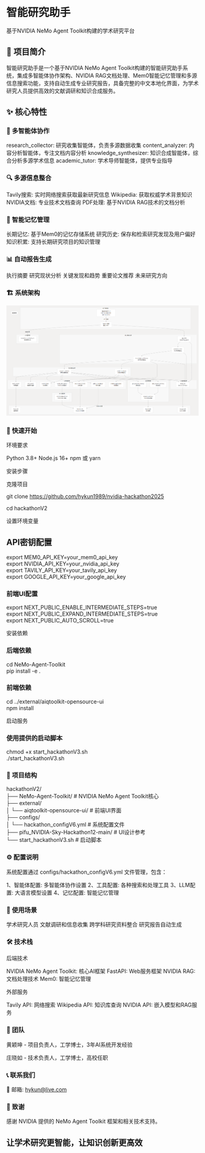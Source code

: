 # 智能研究助手
基于NVIDIA NeMo Agent Toolkit构建的学术研究平台

## 📖 项目简介
智能研究助手是一个基于NVIDIA NeMo Agent Toolkit构建的智能研究助手系统，集成多智能体协作架构、NVIDIA RAG文档处理、Mem0智能记忆管理和多源信息搜索功能，支持自动生成专业研究报告，具备完整的中文本地化界面，为学术研究人员提供高效的文献调研和知识合成服务。

## ✨ 核心特性
### 🤖 多智能体协作
research_collector: 研究收集智能体，负责多源数据收集
content_analyzer: 内容分析智能体，专注文档内容分析
knowledge_synthesizer: 知识合成智能体，综合分析多源学术信息
academic_tutor: 学术导师智能体，提供专业指导

### 🔍 多源信息整合
Tavily搜索: 实时网络搜索获取最新研究信息
Wikipedia: 获取权威学术背景知识
NVIDIA文档: 专业技术文档查询
PDF处理: 基于NVIDIA RAG技术的文档分析

### 🧠 智能记忆管理
长期记忆: 基于Mem0的记忆存储系统
研究历史: 保存和检索研究发现及用户偏好
知识积累: 支持长期研究项目的知识管理

### 📊 自动报告生成
执行摘要
研究现状分析
关键发现和趋势
重要论文推荐
未来研究方向
### 🏗️ 系统架构
![系统架构图](images/system.png)
### 🚀 快速开始
环境要求

Python 3.8+
Node.js 16+
npm 或 yarn

安装步骤

克隆项目

git clone https://github.com/hykun1989/nvidia-hackathon2025

cd hackathonV2

设置环境变量
## API密钥配置  
export MEM0_API_KEY=your_mem0_api_key  
export NVIDIA_API_KEY=your_nvidia_api_key  
export TAVILY_API_KEY=your_tavily_api_key  
export GOOGLE_API_KEY=your_google_api_key  
  
###  前端UI配置  
export NEXT_PUBLIC_ENABLE_INTERMEDIATE_STEPS=true  
export NEXT_PUBLIC_EXPAND_INTERMEDIATE_STEPS=true  
export NEXT_PUBLIC_AUTO_SCROLL=true

安装依赖
### 后端依赖  
cd NeMo-Agent-Toolkit  
pip install -e .  
  
### 前端依赖  
cd ../external/aiqtoolkit-opensource-ui  
npm install

启动服务
### 使用提供的启动脚本  
chmod +x start_hackathonV3.sh  
./start_hackathonV3.sh

### 📁 项目结构
hackathonV2/  
├── NeMo-Agent-Toolkit/          # NVIDIA NeMo Agent Toolkit核心  
├── external/  
│   └── aiqtoolkit-opensource-ui/ # 前端UI界面  
├── configs/  
│   └── hackathon_configV6.yml   # 系统配置文件  
├── pifu_NVIDIA-Sky-Hackathon12-main/ # UI设计参考  
└── start_hackathonV3.sh         # 启动脚本  
### ⚙️ 配置说明
系统配置通过 configs/hackathon_configV6.yml 文件管理，包含：

1、智能体配置: 多智能体协作设置
2、工具配置: 各种搜索和处理工具
3、LLM配置: 大语言模型设置
4、记忆配置: 智能记忆管理
### 🎯 使用场景
学术研究人员
文献调研和信息收集
跨学科研究资料整合
研究报告自动生成

### 🛠️ 技术栈
后端技术

NVIDIA NeMo Agent Toolkit: 核心AI框架
FastAPI: Web服务框架
NVIDIA RAG: 文档处理技术
Mem0: 智能记忆管理

外部服务

Tavily API: 网络搜索
Wikipedia API: 知识库查询
NVIDIA API: 嵌入模型和RAG服务

### 👥 团队
黄颖坤 - 项目负责人，工学博士，3年AI系统开发经验

庄晓如 - 技术负责人，工学博士，高校任职
### 📞 联系我们
📧 邮箱: hykun@live.com
### 🙏 致谢
感谢 NVIDIA 提供的 NeMo Agent Toolkit 框架和相关技术支持。

## 让学术研究更智能，让知识创新更高效
